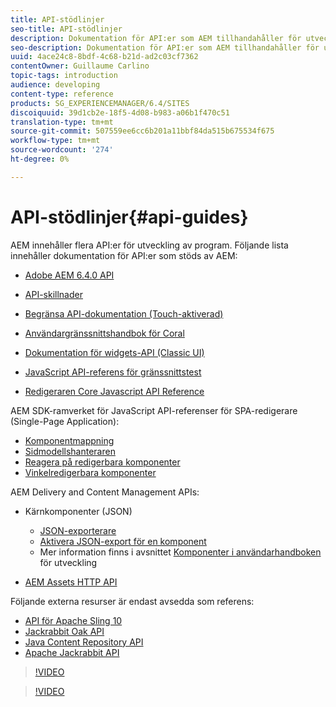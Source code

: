 ```yaml
---
title: API-stödlinjer
seo-title: API-stödlinjer
description: Dokumentation för API:er som AEM tillhandahåller för utveckling av program
seo-description: Dokumentation för API:er som AEM tillhandahåller för utveckling av program
uuid: 4ace24c8-8bdf-4c68-b21d-ad2c03cf7362
contentOwner: Guillaume Carlino
topic-tags: introduction
audience: developing
content-type: reference
products: SG_EXPERIENCEMANAGER/6.4/SITES
discoiquuid: 39d1cb2e-18f5-4d08-b983-a06b1f470c51
translation-type: tm+mt
source-git-commit: 507559ee6cc6b201a11bbf84da515b675534f675
workflow-type: tm+mt
source-wordcount: '274'
ht-degree: 0%

---
```



# API-stödlinjer{#api-guides}

AEM innehåller flera API:er för utveckling av program. Följande lista innehåller dokumentation för API:er som stöds av AEM:

* [Adobe AEM 6.4.0 API](https://helpx.adobe.com/experience-manager/6-4/sites/developing/using/reference-materials/javadoc/index.html)

* [API-skillnader](https://helpx.adobe.com/experience-manager/6-4/sites/developing/using/reference-materials/diff-previous/changes.html)

* [Begränsa API-dokumentation (Touch-aktiverad)](https://helpx.adobe.com/experience-manager/6-4/sites/developing/using/reference-materials/granite-ui/api/index.html)

* [Användargränssnittshandbok för Coral](https://helpx.adobe.com/experience-manager/6-4/sites/developing/using/reference-materials/coral-ui/coralui3/index.html)

* [Dokumentation för widgets-API (Classic UI)](https://helpx.adobe.com/experience-manager/6-4/sites/developing/using/reference-materials/widgets-api/index.html)

* [JavaScript API-referens för gränssnittstest](https://helpx.adobe.com/experience-manager/6-4/sites/developing/using/reference-materials/test-api/index.html)

* [Redigeraren Core Javascript API Reference](https://helpx.adobe.com/experience-manager/6-4/sites/developing/using/reference-materials/jsdoc/ui-touch/editor-core/index.html)

AEM SDK-ramverket för JavaScript API-referenser för SPA-redigerare (Single-Page Application):

* [Komponentmappning](https://www.npmjs.com/package/@adobe/cq-spa-component-mapping)
* [Sidmodellshanteraren](https://www.npmjs.com/package/@adobe/cq-spa-page-model-manager)
* [Reagera på redigerbara komponenter](https://www.npmjs.com/package/@adobe/cq-react-editable-components)
* [Vinkelredigerbara komponenter](https://www.npmjs.com/package/@adobe/cq-angular-editable-components)

AEM Delivery and Content Management APIs:

* Kärnkomponenter (JSON)

   * [JSON-exporterare](/help/sites-developing/json-exporter.md)
   * [Aktivera JSON-export för en komponent](/help/sites-developing/json-exporter-components.md)
   * Mer information finns i avsnittet [Komponenter i användarhandboken](https://helpx.adobe.com/experience-manager/6-4/sites/developing/user-guide.html?topic=/experience-manager/6-4/sites/developing/morehelp/components.ug.js) för utveckling

* [AEM Assets HTTP API](/help/assets/mac-api-assets.md)

Följande externa resurser är endast avsedda som referens:

* [API för Apache Sling 10](https://sling.apache.org/apidocs/sling10/)
* [Jackrabbit Oak API](https://jackrabbit.apache.org/oak/docs/oak_api/overview.html)
* [Java Content Repository API](https://docs.adobe.com/docs/en/spec/javax.jcr/javadocs/jcr-2.0/index.html)
* [Apache Jackrabbit API](https://jackrabbit.apache.org/api)

>[!VIDEO](https://vimeo.com/)

>[!VIDEO](https://vimeo.com/)
